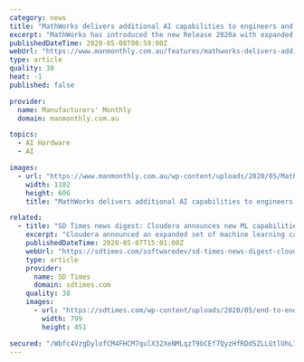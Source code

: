 ```yaml
---
category: news
title: "MathWorks delivers additional AI capabilities to engineers and scientists"
excerpt: "MathWorks has introduced the new Release 2020a with expanded AI capabilities for deep learning. The release introduces an enhanced Deep Learning Toolbox that helps users manage multiple deep learning experiments,"
publishedDateTime: 2020-05-08T00:59:00Z
webUrl: "https://www.manmonthly.com.au/features/mathworks-delivers-additional-ai-capabilities-engineers-scientists/"
type: article
quality: 38
heat: -1
published: false

provider:
  name: Manufacturers' Monthly
  domain: manmonthly.com.au

topics:
  - AI Hardware
  - AI

images:
  - url: "https://www.manmonthly.com.au/wp-content/uploads/2020/05/MathWorks.png"
    width: 1102
    height: 606
    title: "MathWorks delivers additional AI capabilities to engineers and scientists"

related:
  - title: "SD Times news digest: Cloudera announces new ML capabilities, Flutter 1.17 released, and Tableau 2020.2"
    excerpt: "Cloudera announced an expanded set of machine learning capabilities is now available in the Cloudera Machine Learning (CML). Capabilities include new MLOps features and Cloudera SDX for models. “Data scientists,"
    publishedDateTime: 2020-05-07T15:01:00Z
    webUrl: "https://sdtimes.com/softwaredev/sd-times-news-digest-cloudera-announces-new-ml-capabilities-flutter-1-17-released-and-tableau-2020-2/"
    type: article
    provider:
      name: SD Times
      domain: sdtimes.com
    quality: 38
    images:
      - url: "https://sdtimes.com/wp-content/uploads/2020/05/end-to-end-production-workflows-in-cml.png"
        width: 799
        height: 451

secured: "/Wbfc4VzgDylofCM4FHCM7qulX32XeNMLqzT9bCEf7QyzHfRDdSZLLGtlUhL7xeR+rCTomEhOjSozOfotJ1WhPM1LDjTPx0QJWlORylhKx31GPz9eYAw/w/gPDobSkhlfDfLLCdedAg1uNjNyeGpo7JPlh/HKsny1qCQti0hgbB+fyip1gwi/1m+Ux7dBNFMQytQBGVJEpVK10HBDzKOmazKYbVOgwPRGwCm9PDdTydVtVnE3/WgFKRbt/CU/UWr34iwyqNVdoYQCu2SHMpI/NqZTeIeSuiWmxlGEKo8FUEEntMXTZSSb4TvG/Hk+nc/;UBTc8xHTu6IC6O2VvhY9qg=="
---
```


